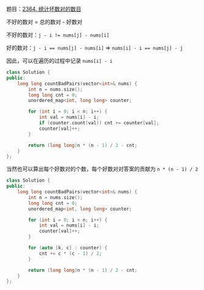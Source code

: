 题目：[2364. 统计坏数对的数目](https://leetcode.cn/problems/count-number-of-bad-pairs/)

不好的数对 = 总的数对 - 好数对

不好的数对：`j - i != nums[j] - nums[i]`

好的数对：`j - i == nums[j] - nums[i]` => `nums[i] - i == nums[j] - j`

因此，可以在遍历的过程中记录 `nums[i] - i`

```c++
class Solution {
public:
    long long countBadPairs(vector<int>& nums) {
        int n = nums.size();
        long long cnt = 0;
        unordered_map<int, long long> counter;

        for (int i = 0; i < n; i++) {
            int val = nums[i] - i;
            if (counter.count(val)) cnt += counter[val];
            counter[val]++;
        }

        return (long long)n * (n - 1) / 2 - cnt;
    }
};
```

当然也可以算出每个好数对的个数，每个好数对对答案的贡献为 `n * (n - 1) / 2`

```c++
class Solution {
public:
    long long countBadPairs(vector<int>& nums) {
        int n = nums.size();
        long long cnt = 0;
        unordered_map<int, long long> counter;

        for (int i = 0; i < n; i++) {
            int val = nums[i] - i;
            counter[val]++;
        }

        for (auto [k, c] : counter) {
            cnt += c * (c - 1) / 2;
        }

        return (long long)n * (n - 1) / 2 - cnt;
    }
};
```

